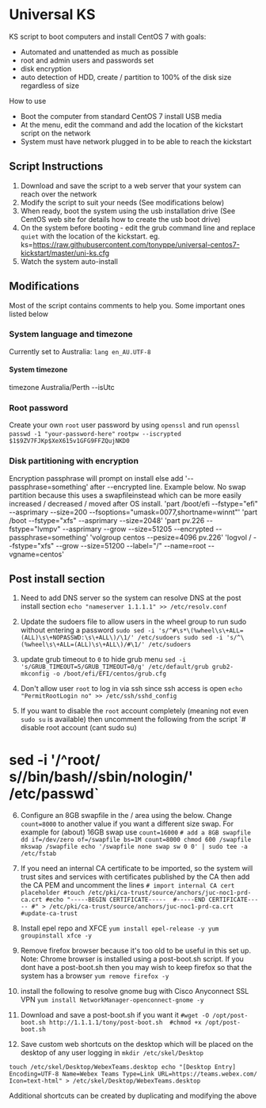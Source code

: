# Universal KS

KS script to boot computers and install CentOS 7 with goals: 

  - Automated and unattended as much as possible
  - root and admin users and passwords set
  - disk encryption
  - auto detection of HDD, create / partition to 100% of the disk size regardless of size

How to use

  - Boot the computer from standard CentOS 7 install USB media
  - At the menu, edit the command and add the location of the kickstart script on the network
  - System must have network plugged in to be able to reach the kickstart
  
## Script Instructions
  
  1. Download and save the script to a web server that your system can reach over the network
  2. Modify the script to suit your needs (See modifications below)
  3. When ready, boot the system using the usb installation drive (See CentOS web site for details how to create the usb boot drive)
  4. On the system before booting - edit the grub command line and replace `quiet` with the location of the kickstart. eg. ks=https://raw.githubusercontent.com/tonyppe/universal-centos7-kickstart/master/uni-ks.cfg
  5. Watch the system auto-install
  
## Modifications

Most of the script contains comments to help you. Some important ones listed below

### System language and timezone
Currently set to Australia:
 `lang en_AU.UTF-8`
#### System timezone
timezone Australia/Perth --isUtc

### Root password 
Create your own `root` user password by using `openssl` and run `openssl passwd -1 "your-password-here"`
`rootpw --iscrypted $1$9ZV7FJKp$XeX615v1GFG9FFZQujNKD0`

### Disk partitioning with encryption
Encryption passphrase will prompt on install else add '--passphrase=something' after --encrypted line. Example below.
No swap partition because this uses a swapfileinstead which can be more easily increased / decreased / moved after OS install.
'part /boot/efi --fstype="efi" --asprimary --size=200 --fsoptions="umask=0077,shortname=winnt"'
'part /boot --fstype="xfs" --asprimary --size=2048'
'part pv.226 --fstype="lvmpv" --asprimary --grow --size=51205 --encrypted --passphrase=something'
'volgroup centos --pesize=4096 pv.226'
'logvol /  --fstype="xfs" --grow --size=51200 --label="/" --name=root --vgname=centos'

## Post install section

1. Need to add DNS server so the system can resolve DNS at the post install section
`echo "nameserver 1.1.1.1" >> /etc/resolv.conf`

2. Update the sudoers file to allow users in the wheel group to run sudo without entering a password
`sudo sed -i 's/^#\s*\(%wheel\s\+ALL=(ALL)\s\+NOPASSWD:\s\+ALL\)/\1/' /etc/sudoers
sudo sed -i 's/^\(%wheel\s\+ALL=(ALL)\s\+ALL\)/#\1/' /etc/sudoers`

3. update grub timeout to `0` to hide grub menu
`sed -i 's/GRUB_TIMEOUT=5/GRUB_TIMEOUT=0/g' /etc/default/grub
grub2-mkconfig -o /boot/efi/EFI/centos/grub.cfg`

4. Don't allow user `root` to log in via ssh since ssh access is open
`echo "PermitRootLogin no" >> /etc/ssh/sshd_config`

5. If you want to disable the `root` account completely (meaning not even `sudo su` is available) then uncomment the following from the script
`# disable root account (cant sudo su)
# sed -i '/^root/ s/\/bin\/bash/\/sbin\/nologin/' /etc/passwd`

6. Configure an 8GB swapfile in the / area using the below. Change `count=8000` to another value if you want a different size swap. For example for (about) 16GB swap use `count=16000`
`# add a 8GB swapfile
dd if=/dev/zero of=/swapfile bs=1M count=8000
chmod 600 /swapfile
mkswap /swapfile
echo '/swapfile none swap sw 0 0' | sudo tee -a /etc/fstab`

7. If you need an internal CA certificate to be imported, so the system will trust sites and services with certificates published by the CA then add the CA PEM and uncomment the lines
`# import internal CA cert placeholder
#touch /etc/pki/ca-trust/source/anchors/juc-noc1-prd-ca.crt
#echo "-----BEGIN CERTIFICATE----- 
#-----END CERTIFICATE-----
#" > /etc/pki/ca-trust/source/anchors/juc-noc1-prd-ca.crt
#update-ca-trust`

8. Install epel repo and XFCE
`yum install epel-release -y
yum groupinstall xfce -y`

9. Remove firefox browser because it's too old to be useful in this set up. Note: Chrome browser is installed using a post-boot.sh script. If you dont have a post-boot.sh then you may wish to keep firefox so that the system has a browser
`yum remove firefox -y`

10. install the following to resolve gnome bug with Cisco Anyconnect SSL VPN
`yum install NetworkManager-openconnect-gnome -y`

11. Download and save a post-boot.sh if you want it
`#wget -O /opt/post-boot.sh http://1.1.1.1/tony/post-boot.sh 
#chmod +x /opt/post-boot.sh `

12. Save custom web shortcuts on the desktop which will be placed on the desktop of any user logging in
`mkdir /etc/skel/Desktop`

`touch /etc/skel/Desktop/WebexTeams.desktop
echo "[Desktop Entry]
Encoding=UTF-8
Name=Webex Teams
Type=Link
URL=https://teams.webex.com/
Icon=text-html" > /etc/skel/Desktop/WebexTeams.desktop`

Additional shortcuts can be created by duplicating and modifying the above



